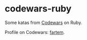 # codewars-ruby

Some katas from [Codewars](https://www.codewars.com) on Ruby.

Profile on Codewars: [fartem](https://www.codewars.com/users/fartem).
